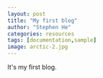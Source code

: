 ```yaml
---
layout: post
title: "My first blog"
author: "Stephen He"
categories: resources
tags: [documentation,sample]
image: arctic-2.jpg
---
```


It's my first blog.

